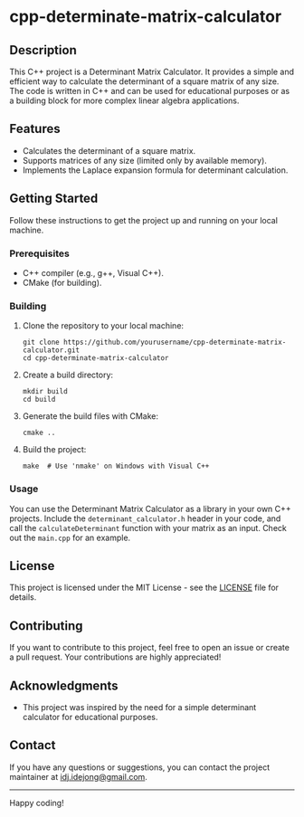 # cpp-determinate-matrix-calculator

## Description

This C++ project is a Determinant Matrix Calculator. It provides a simple and efficient way to calculate the determinant of a square matrix of any size. The code is written in C++ and can be used for educational purposes or as a building block for more complex linear algebra applications.

## Features

- Calculates the determinant of a square matrix.
- Supports matrices of any size (limited only by available memory).
- Implements the Laplace expansion formula for determinant calculation.

## Getting Started

Follow these instructions to get the project up and running on your local machine.

### Prerequisites

- C++ compiler (e.g., g++, Visual C++).
- CMake (for building).

### Building

1. Clone the repository to your local machine:

   ```shell
   git clone https://github.com/yourusername/cpp-determinate-matrix-calculator.git
   cd cpp-determinate-matrix-calculator
   ```

2. Create a build directory:

   ```shell
   mkdir build
   cd build
   ```

3. Generate the build files with CMake:

   ```shell
   cmake ..
   ```

4. Build the project:

   ```shell
   make  # Use 'nmake' on Windows with Visual C++
   ```

### Usage

You can use the Determinant Matrix Calculator as a library in your own C++ projects. Include the `determinant_calculator.h` header in your code, and call the `calculateDeterminant` function with your matrix as an input. Check out the `main.cpp` for an example.

## License

This project is licensed under the MIT License - see the [LICENSE](LICENSE) file for details.

## Contributing

If you want to contribute to this project, feel free to open an issue or create a pull request. Your contributions are highly appreciated!

## Acknowledgments

- This project was inspired by the need for a simple determinant calculator for educational purposes.

## Contact

If you have any questions or suggestions, you can contact the project maintainer at idj.idejong@gmail.com.

---

Happy coding!
